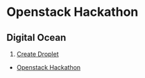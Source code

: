 # Openstack Hackathon

## Digital Ocean

1. [Create Droplet](https://cloud.digitalocean.com/droplets )

- [Openstack Hackathon](https://github.com/openstack-hackathon/training-shade-sdk)